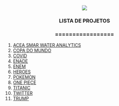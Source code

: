 <h1 align="center"> <img src="https://img.shields.io/static/v1?label=DATA%20SCIENCE%20POR&message=MAYCON%20BATESTIN&color=7159c1&style=for-the-badge&logo=ghost"/> </h1>

<h3> <p align="center">LISTA DE PROJETOS </p> </h3>
<h3> <p align="center"> ================= </p> </h3>

<p align="center">
<ol>
 <li> <a href="https://github.com/batestin1/DataScience/tree/main/Acea%20Smar%20tWater%20Analytics"> ACEA SMAR WATER ANALYTICS</a> </li>
 <li> <a href="https://github.com/batestin1/DataScience/tree/main/Copa%20Do%20Mundo"> COPA DO MUNDO </a> </li>
 <li> <a href="https://github.com/batestin1/DataScience/tree/main/Covid19"> COVID </a> </li>
 <li> <a href="https://github.com/batestin1/DataScience/tree/main/Enade"> ENADE </a> </li>
 <li> <a href="https://github.com/batestin1/DataScience/tree/main/Enem"> ENEM </a> </li>
 <li> <a href="https://github.com/batestin1/DataScience/tree/main/Heroes"> HEROES </a> </li>
 <li> <a href="https://github.com/batestin1/DataScience/tree/main/Pokemon"> POKEMON </a> </li>
 <li> <a href="https://github.com/batestin1/DataScience/tree/main/One%20Piece"> ONE PIECE </a> </li>
 <li> <a href="https://github.com/batestin1/DataScience/tree/main/Titanic"> TITANIC </a> </li>
 <li> <a href="https://github.com/batestin1/DataScience/tree/main/Twitter"> TWITTER </a> </li>
 <li> <a href="https://github.com/batestin1/DataScience/tree/main/Tweet%20Trump"> TRUMP </a> </li>
 </ol>
</p>
